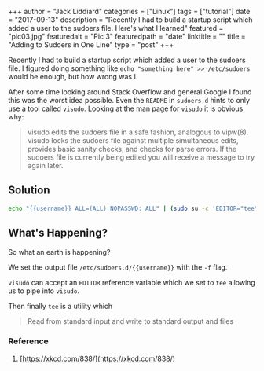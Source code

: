 +++
author = "Jack Liddiard"
categories = ["Linux"]
tags = ["tutorial"]
date = "2017-09-13"
description = "Recently I had to build a startup script which added a user to the sudoers file. Here's what I learned"
featured = "pic03.jpg"
featuredalt = "Pic 3"
featuredpath = "date"
linktitle = ""
title = "Adding to Sudoers in One Line"
type = "post"
+++

Recently I had to build a startup script which added a user to the sudoers file. I figured doing something like `echo "something here" >> /etc/sudoers` would be enough, but how wrong was I.

After some time looking around Stack Overflow and general Google I found this was the worst idea possible. Even the `README` in `sudoers.d` hints to only use a tool called `visudo`. Looking at the man page for `visudo` it is obvious why:

> visudo edits the sudoers file in a safe fashion, analogous to vipw(8). visudo locks the sudoers file against multiple simultaneous edits, provides basic sanity checks, and checks for parse errors.  If the sudoers file is currently being edited you will receive a message to try again later.

## Solution
```bash
echo "{{username}} ALL=(ALL) NOPASSWD: ALL" | (sudo su -c 'EDITOR="tee" visudo -f /etc/sudoers.d/{{username}}')
```

## What's Happening?
So what an earth is happening?

We set the output file `/etc/sudoers.d/{{username}}` with the `-f` flag.

`visudo` can accept an `EDITOR` reference variable which we set to `tee` allowing us to pipe into `visudo`.

Then finally `tee` is a utility which

> Read from standard input and write to standard output and files

### Reference
1) [https://xkcd.com/838/](https://xkcd.com/838/)
